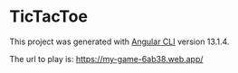 # TicTacToe

This project was generated with [Angular CLI](https://github.com/angular/angular-cli) version 13.1.4.

The url to play is: https://my-game-6ab38.web.app/
